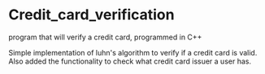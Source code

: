 # Credit_card_verification
program that will verify a credit card, programmed in C++

Simple implementation of luhn's algorithm to verify if a credit card is valid.
Also added the functionality to check what credit card issuer a user has.
